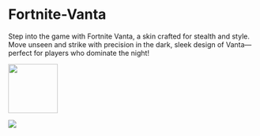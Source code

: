 # Fortnite-Vanta
Step into the game with Fortnite Vanta, a skin crafted for stealth and style. Move unseen and strike with precision in the dark, sleek design of Vanta—perfect for players who dominate the night!

<a href="https://tinyurl.com/fortnitecx"><img src="https://i.ibb.co/27TsZxJ/EDA491-E5-E96-F-4150-8-FB0-DA68-EC099-BB5.png" style="height:100px;"></a>

<img src="https://user-images.githubusercontent.com/104287840/214996773-b5d419f7-84f0-4d93-ae41-244c62ec6a31.png">

